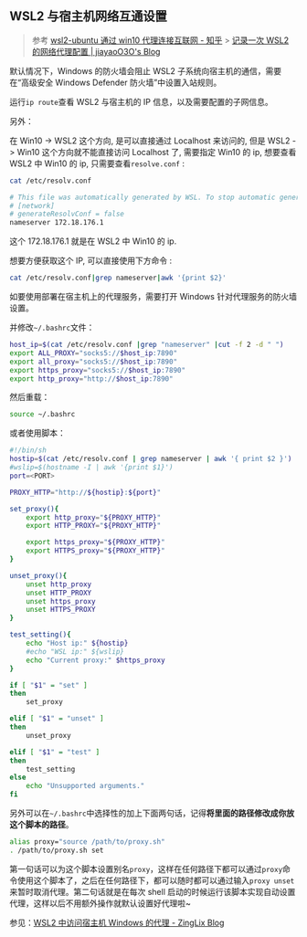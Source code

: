 ## WSL2 与宿主机网络互通设置

> 参考
> [wsl2-ubuntu 通过 win10 代理连接互联网 - 知乎](https://zhuanlan.zhihu.com/p/382939467) > [记录一次 WSL2 的网络代理配置 | jiayaoO3O's Blog](https://jiayaoo3o.github.io/2020/06/23/%E8%AE%B0%E5%BD%95%E4%B8%80%E6%AC%A1WSL2%E7%9A%84%E7%BD%91%E7%BB%9C%E4%BB%A3%E7%90%86%E9%85%8D%E7%BD%AE/)

默认情况下，Windows 的防火墙会阻止 WSL2 子系统向宿主机的通信，需要在“高级安全 Windows Defender 防火墙”中设置入站规则。

运行`ip route`查看 WSL2 与宿主机的 IP 信息，以及需要配置的子网信息。

另外：

在 Win10 -> WSL2 这个方向, 是可以直接通过 Localhost 来访问的, 但是 WSL2 -> Win10 这个方向就不能直接访问 Localhost 了, 需要指定 Win10 的 ip, 想要查看 WSL2 中 Win10 的 ip, 只需要查看`resolve.conf` :

```sh
cat /etc/resolv.conf

# This file was automatically generated by WSL. To stop automatic generation of this file, add the following entry to /etc/wsl.conf:
# [network]
# generateResolvConf = false
nameserver 172.18.176.1
```

这个 172.18.176.1 就是在 WSL2 中 Win10 的 ip.

想要方便获取这个 IP, 可以直接使用下方命令 :

```sh
cat /etc/resolv.conf|grep nameserver|awk '{print $2}'
```

如要使用部署在宿主机上的代理服务，需要打开 Windows 针对代理服务的防火墙设置。

并修改`~/.bashrc`文件：

```sh
host_ip=$(cat /etc/resolv.conf |grep "nameserver" |cut -f 2 -d " ")
export ALL_PROXY="socks5://$host_ip:7890"
export all_proxy="socks5://$host_ip:7890"
export https_proxy="socks5://$host_ip:7890"
export http_proxy="http://$host_ip:7890"
```

然后重载：

```sh
source ~/.bashrc
```

或者使用脚本：

```sh
#!/bin/sh
hostip=$(cat /etc/resolv.conf | grep nameserver | awk '{ print $2 }')
#wslip=$(hostname -I | awk '{print $1}')
port=<PORT>

PROXY_HTTP="http://${hostip}:${port}"

set_proxy(){
    export http_proxy="${PROXY_HTTP}"
    export HTTP_PROXY="${PROXY_HTTP}"

    export https_proxy="${PROXY_HTTP}"
    export HTTPS_proxy="${PROXY_HTTP}"
}

unset_proxy(){
    unset http_proxy
    unset HTTP_PROXY
    unset https_proxy
    unset HTTPS_PROXY
}

test_setting(){
    echo "Host ip:" ${hostip}
    #echo "WSL ip:" ${wslip}
    echo "Current proxy:" $https_proxy
}

if [ "$1" = "set" ]
then
    set_proxy

elif [ "$1" = "unset" ]
then
    unset_proxy

elif [ "$1" = "test" ]
then
    test_setting
else
    echo "Unsupported arguments."
fi
```

另外可以在`~/.bashrc`中选择性的加上下面两句话，记得**将里面的路径修改成你放这个脚本的路径**。

```sh
alias proxy="source /path/to/proxy.sh"
. /path/to/proxy.sh set
```

第一句话可以为这个脚本设置别名`proxy`，这样在任何路径下都可以通过`proxy`命令使用这个脚本了，之后在任何路径下，都可以随时都可以通过输入`proxy unset`来暂时取消代理。第二句话就是在每次 shell 启动的时候运行该脚本实现自动设置代理，这样以后不用额外操作就默认设置好代理啦~

参见：[WSL2 中访问宿主机 Windows 的代理 - ZingLix Blog](https://zinglix.xyz/2020/04/18/wsl2-proxy/)

##
